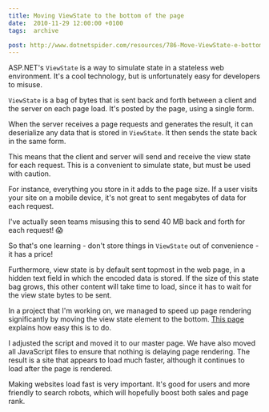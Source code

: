 ```yaml
---
title: Moving ViewState to the bottom of the page
date:  2010-11-29 12:00:00 +0100
tags:  archive

post: http://www.dotnetspider.com/resources/786-Move-ViewState-e-bottom-e-page.aspx
---
```


ASP.NET's `ViewState` is a way to simulate state in a stateless web environment. It's a cool technology, but is unfortunately easy for developers to misuse.

`ViewState` is a bag of bytes that is sent back and forth between a client and the server on each page load. It's posted by the page, using a single form.

When the server receives a page requests and generates the result, it can deserialize any data that is stored in `ViewState`. It then sends the state back in the same form. 

This means that the client and server will send and receive the view state for each request. This is a convenient to simulate state, but must be used with caution.

For instance, everything you store in it adds to the page size. If a user visits your site on a mobile device, it's not great to sent megabytes of data for each request. 

I've actually seen teams misusing this to send 40 MB back and forth for each request! 😱

So that's one learning - don't store things in `ViewState` out of convenience - it has a price!

Furthermore, view state is by default sent topmost in the web page, in a hidden text field in which the encoded data is stored. If the size of this state bag grows, this other content will take time to load, since it has to wait for the view state bytes to be sent. 

In a project that I'm working on, we managed to speed up page rendering significantly by moving the view state element to the bottom. [This page]({{page.post}}) explains how easy this is to do.

I adjusted the script and moved it to our master page. We have also moved all JavaScript files to ensure that nothing is delaying page rendering. The result is a site that appears to load much faster, although it continues to load after the page is rendered. 

Making websites load fast is very important. It's good for users and more friendly to search robots, which will hopefully boost both sales and page rank.